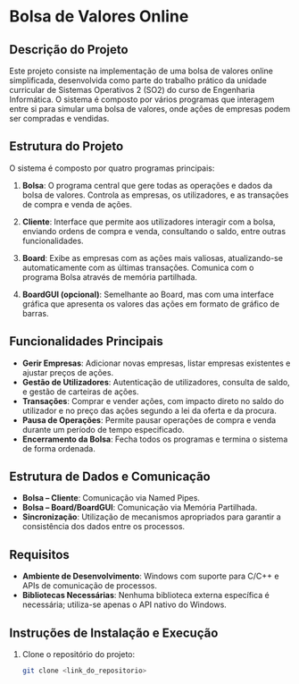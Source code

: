 # Bolsa de Valores Online

## Descrição do Projeto
Este projeto consiste na implementação de uma bolsa de valores online simplificada, desenvolvida como parte do trabalho prático da unidade curricular de Sistemas Operativos 2 (SO2) do curso de Engenharia Informática. O sistema é composto por vários programas que interagem entre si para simular uma bolsa de valores, onde ações de empresas podem ser compradas e vendidas.

## Estrutura do Projeto
O sistema é composto por quatro programas principais:

1. **Bolsa**: O programa central que gere todas as operações e dados da bolsa de valores. Controla as empresas, os utilizadores, e as transações de compra e venda de ações.

2. **Cliente**: Interface que permite aos utilizadores interagir com a bolsa, enviando ordens de compra e venda, consultando o saldo, entre outras funcionalidades.

3. **Board**: Exibe as empresas com as ações mais valiosas, atualizando-se automaticamente com as últimas transações. Comunica com o programa Bolsa através de memória partilhada.

4. **BoardGUI (opcional)**: Semelhante ao Board, mas com uma interface gráfica que apresenta os valores das ações em formato de gráfico de barras.

## Funcionalidades Principais
- **Gerir Empresas**: Adicionar novas empresas, listar empresas existentes e ajustar preços de ações.
- **Gestão de Utilizadores**: Autenticação de utilizadores, consulta de saldo, e gestão de carteiras de ações.
- **Transações**: Comprar e vender ações, com impacto direto no saldo do utilizador e no preço das ações segundo a lei da oferta e da procura.
- **Pausa de Operações**: Permite pausar operações de compra e venda durante um período de tempo especificado.
- **Encerramento da Bolsa**: Fecha todos os programas e termina o sistema de forma ordenada.

## Estrutura de Dados e Comunicação
- **Bolsa – Cliente**: Comunicação via Named Pipes.
- **Bolsa – Board/BoardGUI**: Comunicação via Memória Partilhada.
- **Sincronização**: Utilização de mecanismos apropriados para garantir a consistência dos dados entre os processos.

## Requisitos
- **Ambiente de Desenvolvimento**: Windows com suporte para C/C++ e APIs de comunicação de processos.
- **Bibliotecas Necessárias**: Nenhuma biblioteca externa específica é necessária; utiliza-se apenas o API nativo do Windows.

## Instruções de Instalação e Execução
1. Clone o repositório do projeto:
   ```bash
   git clone <link_do_repositorio>
